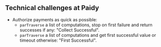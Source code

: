 ## Technical challenges at Paidy

- Authorize payments as quick as possible:
  + `parTraverse` a list of computations, stop on first failure and return successes if any: "Collect Successful".
  + `parTraverse` a list of computations and get first successful value or timeout otherwise: "First Successful".

